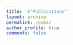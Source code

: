 ```yaml
---
title:  #"Publications"
layout: archive
permalink: /pubs/
author_profile: true
comments: false
---
```

